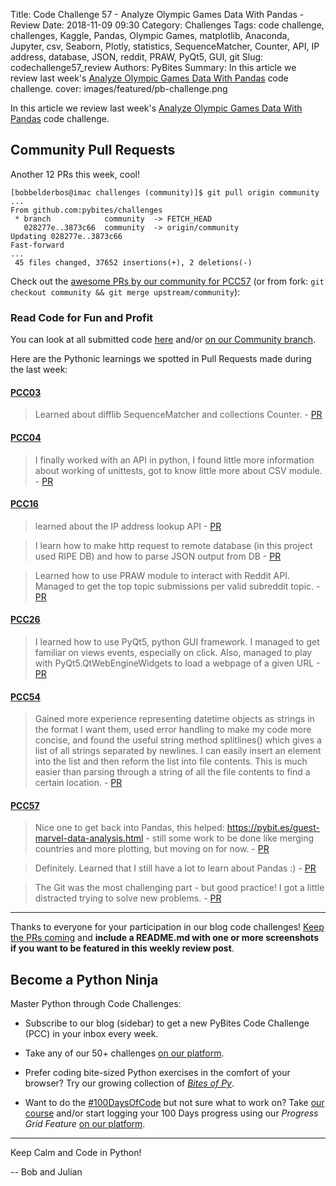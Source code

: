 Title: Code Challenge 57 - Analyze Olympic Games Data With Pandas - Review
Date: 2018-11-09 09:30
Category: Challenges
Tags: code challenge, challenges, Kaggle, Pandas, Olympic Games, matplotlib, Anaconda, Jupyter, csv, Seaborn, Plotly, statistics, SequenceMatcher, Counter, API, IP address, database, JSON, reddit, PRAW, PyQt5, GUI, git
Slug: codechallenge57_review
Authors: PyBites
Summary: In this article we review last week's [Analyze Olympic Games Data With Pandas](http://pybit.es/codechallenge57.html) code challenge. 
cover: images/featured/pb-challenge.png

In this article we review last week's [Analyze Olympic Games Data With Pandas](http://pybit.es/codechallenge57.html) code challenge. 

## Community Pull Requests

Another 12 PRs this week, cool!

~~~
[bobbelderbos@imac challenges (community)]$ git pull origin community
...
From github.com:pybites/challenges
 * branch            community  -> FETCH_HEAD
   028277e..3873c66  community  -> origin/community
Updating 028277e..3873c66
Fast-forward
...
 45 files changed, 37652 insertions(+), 2 deletions(-)
~~~

Check out the [awesome PRs by our community for PCC57](https://github.com/pybites/challenges/tree/community/57) (or from fork: `git checkout community && git merge upstream/community`):

### Read Code for Fun and Profit

You can look at all submitted code [here](https://github.com/pybites/challenges/pulls?q=is%3Apr+is%3Aclosed) and/or [on our Community branch](https://github.com/pybites/challenges/tree/community).

Here are the Pythonic learnings we spotted in Pull Requests made during the last week: 

#### [PCC03](http://codechalleng.es/challenges/03)

> Learned about difflib SequenceMatcher and collections Counter. - [PR](https://github.com/pybites/challenges/pull/407)

#### [PCC04](http://codechalleng.es/challenges/04)

> I finally worked with an API in python, I found little more information about working of unittests, got to know little more about CSV module. - [PR](https://github.com/pybites/challenges/pull/406)

#### [PCC16](http://codechalleng.es/challenges/16)

> learned about the IP address lookup API - [PR](https://github.com/pybites/challenges/pull/415)

<!-- -->

> I learn how to make http request to remote database (in this project used RIPE DB) and how to parse JSON output from DB - [PR](https://github.com/pybites/challenges/pull/414)

<!-- -->

> Learned how to use PRAW module to interact with Reddit API. Managed to get the top topic submissions per valid subreddit topic. - [PR](https://github.com/pybites/challenges/pull/412)

#### [PCC26](http://codechalleng.es/challenges/26)

> I learned how to use PyQt5, python GUI framework. I managed to get familiar on views events, especially on click. Also, managed to play with PyQt5.QtWebEngineWidgets to load a webpage of a given URL - [PR](https://github.com/pybites/challenges/pull/409)

#### [PCC54](http://codechalleng.es/challenges/54)

> Gained more experience representing datetime objects as strings in the format I want them, used error handling to make my code more concise, and found the useful string method splitlines() which gives a list of all strings separated by newlines. I can easily insert an element into the list and then reform the list into file contents. This is much easier than parsing through a string of all the file contents to find a certain location. - [PR](https://github.com/pybites/challenges/pull/410)

#### [PCC57](http://codechalleng.es/challenges/57)

> Nice one to get back into Pandas, this helped: https://pybit.es/guest-marvel-data-analysis.html - still some work to be done like merging countries and more plotting, but moving on for now. - [PR](https://github.com/pybites/challenges/pull/416)

<!-- -->

> Definitely. Learned that I still have a lot to learn about Pandas :) - [PR](https://github.com/pybites/challenges/pull/413)

<!-- -->

> The Git was the most challenging part - but good practice! I got a little distracted trying to solve new problems. - [PR](https://github.com/pybites/challenges/pull/411)

---

Thanks to everyone for your participation in our blog code challenges! [Keep the PRs coming](https://codechalleng.es/challenges/) and **include a README.md with one or more screenshots if you want to be featured in this weekly review post**.

## Become a Python Ninja

Master Python through Code Challenges:

* Subscribe to our blog (sidebar) to get a new PyBites Code Challenge (PCC) in your inbox every week.

* Take any of our 50+ challenges [on our platform](https://codechalleng.es/challenges/). 

* Prefer coding bite-sized Python exercises in the comfort of your browser? Try our growing collection of _[Bites of Py](https://codechalleng.es/bites/)_.

* Want to do the [#100DaysOfCode](https://twitter.com/hashtag/100DaysOfCode?src=hash&lang=en) but not sure what to work on? Take [our course](https://talkpython.fm/100days?utm_source=pybites) and/or start logging your 100 Days progress using our _Progress Grid Feature_ [on our platform](https://codechalleng.es/100days/).

---

Keep Calm and Code in Python!

-- Bob and Julian
